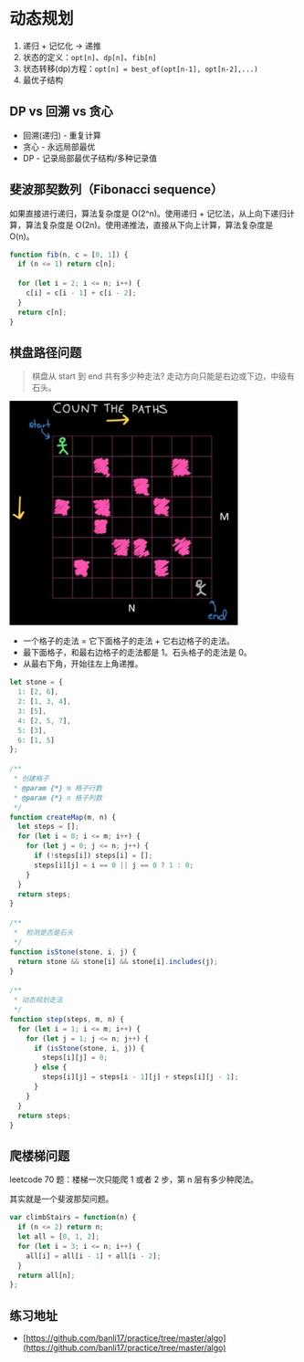 # 动态规划

1. 递归 + 记忆化 -> 递推
2. 状态的定义：`opt[n]`、`dp[n]`、`fib[n]`
3. 状态转移(dp)方程：`opt[n] = best_of(opt[n-1], opt[n-2],...)`
4. 最优子结构

## DP vs 回溯 vs 贪心

- 回溯(递归) - 重复计算
- 贪心 - 永远局部最优
- DP - 记录局部最优子结构/多种记录值

## 斐波那契数列（Fibonacci sequence）

如果直接进行递归，算法复杂度是 O(2^n)。使用递归 + 记忆法，从上向下递归计算，算法复杂度是 O(2n)。使用递推法，直接从下向上计算，算法复杂度是 O(n)。

```js
function fib(n, c = [0, 1]) {
  if (n <= 1) return c[n];

  for (let i = 2; i <= n; i++) {
    c[i] = c[i - 1] + c[i - 2];
  }
  return c[n];
}
```

## 棋盘路径问题

> 棋盘从 start 到 end 共有多少种走法? 走动方向只能是右边或下边，中级有石头。

<img src="./imgs/dynamic-program-1.png" style="max-width:400px">

- 一个格子的走法 = 它下面格子的走法 + 它右边格子的走法。
- 最下面格子，和最右边格子的走法都是 1。石头格子的走法是 0。
- 从最右下角，开始往左上角递推。

```js
let stone = {
  1: [2, 6],
  2: [1, 3, 4],
  3: [5],
  4: [2, 5, 7],
  5: [3],
  6: [1, 5]
};

/**
 * 创建格子
 * @param {*} m 格子行数
 * @param {*} n 格子列数
 */
function createMap(m, n) {
  let steps = [];
  for (let i = 0; i <= m; i++) {
    for (let j = 0; j <= n; j++) {
      if (!steps[i]) steps[i] = [];
      steps[i][j] = i == 0 || j == 0 ? 1 : 0;
    }
  }
  return steps;
}

/**
 *  检测是否是石头
 */
function isStone(stone, i, j) {
  return stone && stone[i] && stone[i].includes(j);
}

/**
 * 动态规划走法
 */
function step(steps, m, n) {
  for (let i = 1; i <= m; i++) {
    for (let j = 1; j <= n; j++) {
      if (isStone(stone, i, j)) {
        steps[i][j] = 0;
      } else {
        steps[i][j] = steps[i - 1][j] + steps[i][j - 1];
      }
    }
  }
  return steps;
}
```

## 爬楼梯问题

leetcode 70 题：楼梯一次只能爬 1 或者 2 步，第 n 层有多少种爬法。

其实就是一个斐波那契问题。

```js
var climbStairs = function(n) {
  if (n <= 2) return n;
  let all = [0, 1, 2];
  for (let i = 3; i <= n; i++) {
    all[i] = all[i - 1] + all[i - 2];
  }
  return all[n];
};
```

## 练习地址

- [https://github.com/banli17/practice/tree/master/algo](https://github.com/banli17/practice/tree/master/algo)
